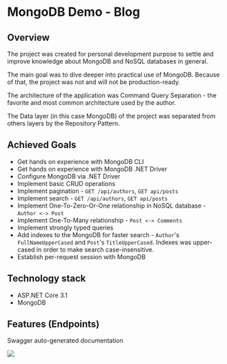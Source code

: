 # MongoDB Demo - Blog

## Overview

The project was created for personal development purpose to settle and improve knowledge about MongoDB and NoSQL databases in general.

The main goal was to dive deeper into practical use of MongoDB. Because of that, the project was not and will not be production-ready.

The architecture of the application was Command Query Separation - the favorite and most common architecture used by the author.

The Data layer (in this case MongoDB) of the project was separated from others layers by the Repository Pattern.

## Achieved Goals
- Get hands on experience with MongoDB CLI
- Get hands on experience with MongoDB .NET Driver
- Configure MongoDB via .NET Driver
- Implement basic CRUD operations
- Implement pagination - `GET /api/authors`, `GET api/posts`
- Implement search - `GET /api/authors`, `GET api/posts`
- Implement One-To-Zero-Or-One relationship in NoSQL database - `Author <-> Post`
- Implement One-To-Many relationship - `Post <-> Comments`
- Implement strongly typed queries
- Add indexes to the MongoDB for faster search - `Author`'s `FullNameUpperCased` and `Post`'s `TitleUpperCased`. Indexes was upper-cased in order to make search case-insensitive.
- Establish per-request session with MongoDB

## Technology stack
- ASP.NET Core 3.1
- MongoDB

## Features (Endpoints)
Swagger auto-generated documentation

<img src="https://i.ibb.co/f96XzGT/blog-api-doc.png" style="max-width: 500px"></img>
